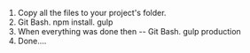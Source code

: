 1. Copy all the files to your project's folder.
2. Git Bash.
	npm install.
	gulp
3. When everything was done then -- Git Bash.
	gulp production
6. Done....
